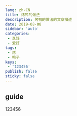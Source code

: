 ```yaml
---
lang: zh-CN
title: 烤鸭的做法
description: 烤鸭的做法的文章描述
date: 2019-08-08
sidebar: 'auto'
categories:
 - 烹饪
 - 爱好
tags:
 - 烤
 - 鸭子
keys:
 - '123456'
publish: false
sticky: false
---
```


## guide

123456
